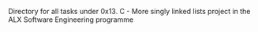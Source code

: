 Directory for all tasks under 0x13. C - More singly linked lists project in the ALX Software Engineering programme
